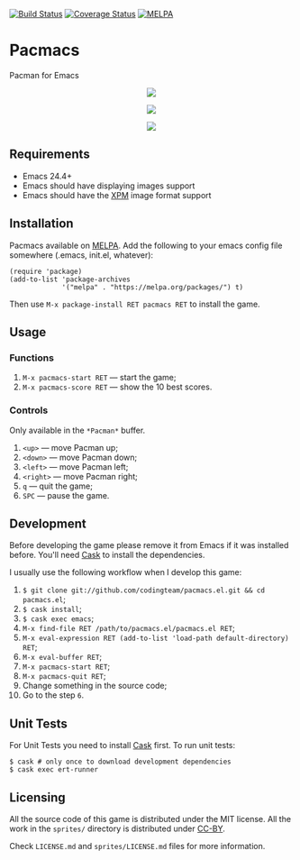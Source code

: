 [![Build Status](https://travis-ci.org/codingteam/pacmacs.el.svg?branch=master)](https://travis-ci.org/codingteam/pacmacs.el)
[![Coverage Status](https://coveralls.io/repos/codingteam/pacmacs.el/badge.svg?branch=master&service=github)](https://coveralls.io/github/codingteam/pacmacs.el?branch=master)
[![MELPA](http://melpa.org/packages/pacmacs-badge.svg)](http://melpa.org/#/pacmacs)

# Pacmacs #

Pacman for Emacs

<p align="center"><img src="http://i.imgur.com/QcNqAcL.png" href="http://i.imgur.com/QcNqAcL.png" /></p>
<p align="center"><img src="http://i.imgur.com/sJBrzTe.png" href="http://i.imgur.com/sJBrzTe.png" /></p>
<p align="center"><img src="http://i.imgur.com/WCuGfnk.png" href="http://i.imgur.com/WCuGfnk.png" /></p>

## Requirements ##

- Emacs 24.4+
- Emacs should have displaying images support
- Emacs should have the [XPM](https://en.wikipedia.org/wiki/X_PixMap) image format support

## Installation ##

Pacmacs available on [MELPA](http://melpa.org/). Add the following to
your emacs config file somewhere (.emacs, init.el, whatever):

```
(require 'package)
(add-to-list 'package-archives
             '("melpa" . "https://melpa.org/packages/") t)
```

Then use `M-x package-install RET pacmacs RET` to install the game.

## Usage ##

### Functions ###

1. `M-x pacmacs-start RET` — start the game;
2. `M-x pacmacs-score RET` — show the 10 best scores.

### Controls ###

Only available in the `*Pacman*` buffer.

1. `<up>` — move Pacman up;
2. `<down>` — move Pacman down;
3. `<left>` — move Pacman left;
4. `<right>` — move Pacman right;
5. `q` — quit the game;
6. `SPC` — pause the game.


## Development ##

Before developing the game please remove it from Emacs if it was
installed before. You'll need [Cask][cask] to install the dependencies.

I usually use the following workflow when I develop this game:

1. `$ git clone git://github.com/codingteam/pacmacs.el.git && cd pacmacs.el`;
2. `$ cask install`;
3. `$ cask exec emacs`;
4. `M-x find-file RET /path/to/pacmacs.el/pacmacs.el RET`;
5. `M-x eval-expression RET (add-to-list 'load-path default-directory) RET`;
6. `M-x eval-buffer RET`;
7. `M-x pacmacs-start RET`;
8. `M-x pacmacs-quit RET`;
9. Change something in the source code;
10. Go to the step `6`.

## Unit Tests ##

For Unit Tests you need to install [Cask][cask] first. To run unit tests:

    $ cask # only once to download development dependencies
    $ cask exec ert-runner

## Licensing ##

All the source code of this game is distributed under the MIT
license. All the work in the `sprites/` directory is distributed under
[CC-BY](https://creativecommons.org/licenses/by/4.0/).

Check `LICENSE.md` and `sprites/LICENSE.md` files for more
information.

[cask]: http://cask.readthedocs.org/en/latest/
